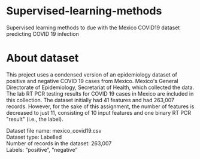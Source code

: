 # Supervised-learning-methods
Supervised learning methods to due with the Mexico COVID19 dataset predicting COVID 19 infection 

# About dataset
This project uses a condensed version of an epidemiology dataset of positive and negative COVID 19 cases from Mexico. Mexico's General Directorate of Epidemiology, Secretariat of Health, which collected the data. The lab RT PCR testing results for COVID 19 cases in Mexico are included in this collection. The dataset initially had 41 features and had 263,007 records. However, for the sake of this assignment, the number of features is decreased to just 11, consisting of 10 input features and one binary RT PCR "result" (i.e., the label).

Dataset file name: mexico_covid19.csv <br/>
Dataset type: Labelled <br/>
Number of records in the dataset: 263,007 <br/>
Labels: “positive”, “negative” <br/>
